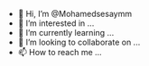 - 👋 Hi, I’m @Mohamedsesaymm
- 👀 I’m interested in ...
- 🌱 I’m currently learning ...
- 💞️ I’m looking to collaborate on ...
- 📫 How to reach me ...

<!---
Mohamedsesaymm/Mohamedsesaymm is a ✨ special ✨ repository because its `README.md` (this file) appears on your GitHub profile.
You can click the Preview link to take a look at your changes.
--->
